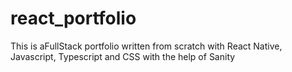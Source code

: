# react_portfolio
This is aFullStack portfolio written from scratch with React Native, Javascript, Typescript and CSS with the help of Sanity
